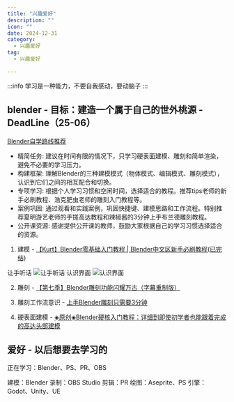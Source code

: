 ```yaml
---
title: "兴趣爱好"
description: ""
icon: ""
date: 2024-12-31
category:
  - 兴趣爱好
tag:
  - 兴趣爱好

---
```

:::info
学习是一种能力，不要自我感动，要动脑子
:::

## blender - 目标：建造一个属于自己的世外桃源 - DeadLine（25-06）

[Blender自学路线推荐](https://www.bilibili.com/video/BV1ys421T73p/?spm_id_from=333.337.search-card.all.click&vd_source=834d9d69a86c55d6acbaf9e5dbe37bb2)

- 精简任务: 建议在时间有限的情况下，只学习硬表面建模、雕刻和简单渲染，避免不必要的学习压力。
- 构建框架: 理解Blender的三种建模模式（物体模式、编辑模式、雕刻模式），认识到它们之间的相互配合和切换。
- 专项学习: 根据个人学习习惯和空闲时间，选择适合的教程。推荐tips老师的新手必刷教程、浩克肥虫老师的雕刻入门教程等。
- 案例巩固: 通过观看和实践案例，巩固快捷键、建模思路和工作流程。特别推荐夏明游艺老师的手搓高达教程和辣椒酱的3分钟上手布兰德雕刻教程。
- 公开课资源: 感谢提供公开课的教师，鼓励大家根据自己的学习习惯选择适合的资源。

1. 建模 - [【Kurt】Blender零基础入门教程 | Blender中文区新手必刷教程(已完结)](https://www.bilibili.com/video/BV14u41147YH?spm_id_from=333.788.videopod.episodes&vd_source=834d9d69a86c55d6acbaf9e5dbe37bb2&p=3)

让手听话
![让手听话](https://drawingbed-686.pages.dev/myblog/202501010024999.png)
认识界面
![认识界面](https://drawingbed-686.pages.dev/myblog/202501010106645.png)

2. 雕刻 - [【第七季】Blender雕刻功能闪耀万古（字幕重制版）](https://www.bilibili.com/video/BV1dc411f79E?spm_id_from=333.788.recommend_more_video.0&vd_source=834d9d69a86c55d6acbaf9e5dbe37bb2)

3. 雕刻工作流意识 - [上手Blender雕刻只需要3分钟](https://www.bilibili.com/video/BV1JL4y1A75k/?spm_id_from=333.337.search-card.all.click&vd_source=834d9d69a86c55d6acbaf9e5dbe37bb2)

4. 硬表面建模 - [◈原创◈Blender硬核入门教程：详细到即使初学者也能跟着完成的高达头部建模](https://www.bilibili.com/video/BV1uD4y1F7YV/?spm_id_from=333.337.search-card.all.click&vd_source=834d9d69a86c55d6acbaf9e5dbe37bb2)

## 爱好 - 以后想要去学习的

正在学习：Blender、PS、PR、OBS

建模：Blender
录制：OBS Studio
剪辑：PR
绘图：Aseprite、PS
引擎：Godot、Unity、UE
